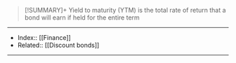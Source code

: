 > [!SUMMARY]+
> Yield to maturity (YTM) is the total rate of return that a bond will earn if held for the entire term



---
- Index:: [[Finance]]
- Related:: [[Discount bonds]]
---